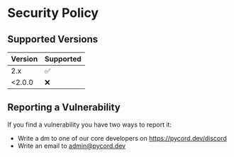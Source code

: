 # Security Policy

## Supported Versions

| Version | Supported          |
| ------- | ------------------ |
| 2.x     | :white_check_mark: |
| <2.0.0  | :x:                |

## Reporting a Vulnerability

If you find a vulnerability you have two ways to report it:
- Write a dm to one of our core developers on https://pycord.dev/discord
- Write an email to admin@pycord.dev
